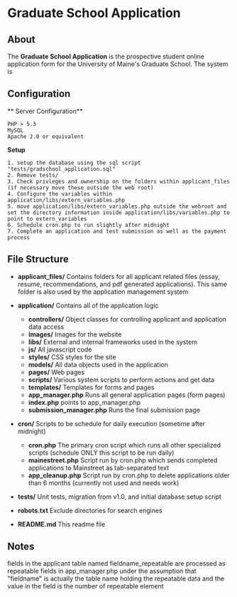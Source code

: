 # Graduate School Application

## About
The **Graduate School Application** is the prospective student online application form for the University of Maine's Graduate School. The system is 

## Configuration
** Server Configuration**  

	PHP > 5.3  
	MySQL
	Apache 2.0 or equivalent


**Setup**
	
	1. setup the database using the sql script "tests/gradschool_application.sql"
	2. Remove tests/
	3. Check privleges and ownership on the folders within applicant_files (if necessary move these outside the web root)
	4. Configure the variables within application/libs/extern_variables.php
	5. move application/libs/extern_variables.php outside the webroot and set the directory information inside application/libs/variables.php to point to extern_variables
	6. Schedule cron.php to run slightly after midnight
	7. Complete an application and test submission as well as the payment process

## File Structure
- **applicant_files/** 		Contains folders for all applicant related files (essay, resume, recommendations, and pdf generated applications). This same folder is also used by the application management system

- **application/** 				Contains all of the application logic

	- **controllers/** 				Object classes for controlling applicant and application data access
	- **images/** 					Images for the website
	- **libs/** 					External and internal frameworks used in the system
	- **js/** 					All javascript code
	- **styles/**					CSS styles for the site
	- **models/** 					All data objects used in the application
	- **pages/** 					Web pages
	- **scripts/** 				Various system scripts to perform actions and get data
	- **templates/** 				Templates for forms and pages
	- **app_manager.php** 			Runs all general application pages (form pages)
	- **index.php** 				points to app_manager.php
	- **submission_manager.php** 	Runs the final submission page


- **cron/**				Scripts to be schedule for daily execution (sometime after midnight)

	- **cron.php** 			The primary cron script which runs all other specialized scripts (schedule ONLY this script to be run daily)
	- **mainestreet.php** 	Script run by cron.php which sends completed applications to Mainstreet as tab-separated text  
	- **app_cleanup.php** 	Script run by cron.php to delete applications older than 6 months (currently not used and needs work)


- **tests/**			Unit tests, migration from v1.0, and initial database setup script

- **robots.txt** 		Exclude directories for search engines

- **README.md**		This readme file


## Notes
fields in the applicant table named fieldname_repeatable are processed as repeatable fields in app_manager.php under the assumption that "fieldname" is actually the table name holding the repeatable data and the value in the field is the number of repeatable element
